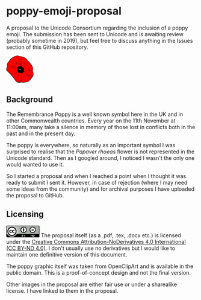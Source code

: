 # poppy-emoji-proposal
A proposal to the Unicode Consortium regarding the inclusion of a poppy emoji. The submission has been sent to Unicode and is awaiting review (probably sometime in 2019), but feel free to discuss anything in the Issues section of this GitHub repository.

![alt text](https://github.com/inferno986return/poppy-emoji-proposal/blob/master/img/poppy.png "Poppy proof-of-concept")

## Background

The Remembrance Poppy is a well known symbol here in the UK and in other Commonwealth countries. Every year on the 11th November at 11:00am, many take a silence in memory of those lost in conflicts both in the past and in the present day.

The poppy is everywhere, so naturally as an important symbol I was surprised to realise that the *Papaver rhoeas* flower is not represented in the Unicode standard. Then as I googled around, I noticed I wasn't the only one would wanted to use it.

So I started a proposal and when I reached a point when I thought it was ready to submit I sent it. However, in case of rejection (where I may need some ideas from the community) and for archival purposes I have uploaded the proposal to GitHub.

## Licensing
![alt text](https://github.com/inferno986return/poppy-emoji-proposal/blob/master/img/ccbynd.png "CC-BY-ND")
The proposal itself (as a .pdf, .tex, .docx etc.) is licensed under the [Creative Commons Attribution-NoDerivatives 4.0 International (CC BY-ND 4.0)](https://creativecommons.org/licenses/by-nd/4.0/). I don't usually use no derivatives but I would like to maintain one definitive version of this document.

The poppy graphic itself was taken from OpenClipArt and is available in the public domain. This is a proof-of-concept design and not the final version.

Other images in the proposal are either fair use or under a sharealike license. I have linked to them in the proposal.